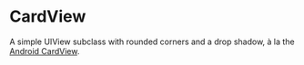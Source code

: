 CardView
========

A simple UIView subclass with rounded corners and a drop shadow, à la the
[Android CardView](https://developer.android.com/reference/android/support/v7/widget/CardView.html).
